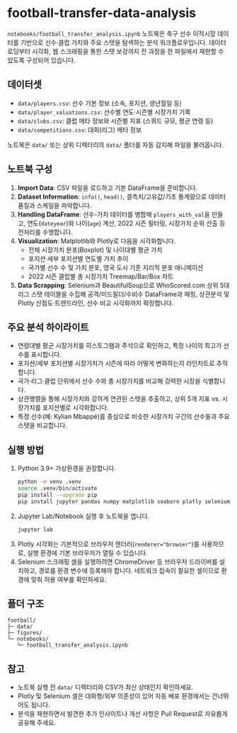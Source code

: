 # football-transfer-data-analysis

`notebooks/football_transfer_analysis.ipynb` 노트북은 축구 선수 이적시장 데이터를 기반으로 선수·클럽 가치와 주요 스탯을 탐색하는 분석 워크플로우입니다. 데이터 로딩부터 시각화, 웹 스크래핑을 통한 스탯 보강까지 전 과정을 한 파일에서 재현할 수 있도록 구성되어 있습니다.

## 데이터셋
- `data/players.csv`: 선수 기본 정보 (소속, 포지션, 생년월일 등)
- `data/player_valuations.csv`: 선수별 연도·시즌별 시장가치 기록
- `data/clubs.csv`: 클럽 메타 정보와 시즌별 지표 (스쿼드 규모, 평균 연령 등)
- `data/competitions.csv`: 대회(리그) 메타 정보

노트북은 `data/` 또는 상위 디렉터리의 `data/` 폴더를 자동 감지해 파일을 불러옵니다.

## 노트북 구성
1. **Import Data**: CSV 파일을 로드하고 기본 DataFrame을 준비합니다.
2. **Dataset Information**: `info()`, `head()`, 결측치/고유값/기초 통계량으로 데이터 품질과 스케일을 파악합니다.
3. **Handling DataFrame**: 선수-가치 데이터를 병합해 `players_with_val`을 만들고, 연도(`dateyear`)와 나이(`age`) 계산, 2022 시즌 필터링, 시장가치 순위 산출 등 전처리를 수행합니다.
4. **Visualization**: Matplotlib와 Plotly로 다음을 시각화합니다.
   - 전체 시장가치 분포(Boxplot) 및 나이대별 평균 가치
   - 포지션·세부 포지션별 연도별 가치 추이
   - 국가별 선수 수 및 가치 분포, 영국 도시 기준 지리적 분포 애니메이션
   - 2022 시즌 클럽별 총 시장가치 Treemap/Bar/Box 차트
5. **Data Scrapping**: Selenium과 BeautifulSoup으로 WhoScored.com 상위 5대 리그 스탯 테이블을 수집해 공격/미드필더/수비수 DataFrame과 매칭, 상관분석 및 Plotly 산점도·트렌드라인, 선수 비교 시각화까지 확장합니다.

## 주요 분석 하이라이트
- 연령대별 평균 시장가치를 히스토그램과 주석으로 확인하고, 특정 나이의 최고가 선수를 표시합니다.
- 포지션/세부 포지션별 시장가치가 시즌에 따라 어떻게 변화하는지 라인차트로 추적합니다.
- 국가·리그·클럽 단위에서 선수 수와 총 시장가치를 비교해 강력한 시장을 식별합니다.
- 상관행렬을 통해 시장가치와 강하게 연관된 스탯을 추출하고, 상위 5개 지표 vs. 시장가치를 포지션별로 시각화합니다.
- 특정 선수(예: Kylian Mbappé)를 중심으로 비슷한 시장가치 구간의 선수들과 주요 스탯을 비교합니다.

## 실행 방법
1. Python 3.9+ 가상환경을 권장합니다.
   ```bash
   python -m venv .venv
   source .venv/bin/activate
   pip install --upgrade pip
   pip install jupyter pandas numpy matplotlib seaborn plotly selenium beautifulsoup4
   ```
2. Jupyter Lab/Notebook 실행 후 노트북을 엽니다.
   ```bash
   jupyter lab
   ```
3. Plotly 시각화는 기본적으로 브라우저 렌더러(`renderer="browser"`)를 사용하므로, 실행 환경에 기본 브라우저가 열릴 수 있습니다.
4. Selenium 스크래핑 셀을 실행하려면 ChromeDriver 등 브라우저 드라이버를 설치하고, 경로를 환경 변수에 등록해야 합니다. 네트워크 접속이 필요한 셀이므로 환경에 맞춰 허용 여부를 확인하세요.

## 폴더 구조
```
football/
├─ data/
├─ figures/
└─ notebooks/
   └─ football_transfer_analysis.ipynb
```

## 참고
- 노트북 실행 전 `data/` 디렉터리와 CSV가 최신 상태인지 확인하세요.
- Plotly 및 Selenium 셀은 대화형/외부 의존성이 있어 자동 배포 환경에서는 건너뛰어도 됩니다.
- 분석을 재현하면서 발견한 추가 인사이트나 개선 사항은 Pull Request로 자유롭게 공유해 주세요.
